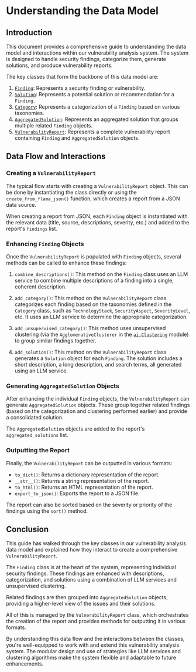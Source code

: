 # Understanding the Data Model

## Introduction

This document provides a comprehensive guide to understanding the data model and interactions within our vulnerability analysis system. The system is designed to handle security findings, categorize them, generate solutions, and produce vulnerability reports.

The key classes that form the backbone of this data model are:

1. [`Finding`](../../src/data/Finding.py): Represents a security finding or vulnerability.
2. [`Solution`](../../src/data/Solution.py): Represents a potential solution or recommendation for a `Finding`.
3. [`Category`](../../src/data/Categories.py): Represents a categorization of a `Finding` based on various taxonomies.
4. [`AggregatedSolution`](../../src/data/AggregatedSolution.py): Represents an aggregated solution that groups multiple related `Finding` objects.
5. [`VulnerabilityReport`](../../src/data/VulnerabilityReport.py): Represents a complete vulnerability report containing `Finding` and `AggregatedSolution` objects.

## Data Flow and Interactions

### Creating a `VulnerabilityReport`

The typical flow starts with creating a `VulnerabilityReport` object. This can be done by instantiating the class directly or using the `create_from_flama_json()` function, which creates a report from a JSON data source.

When creating a report from JSON, each `Finding` object is instantiated with the relevant data (title, source, descriptions, severity, etc.) and added to the report's `findings` list.

### Enhancing `Finding` Objects

Once the `VulnerabilityReport` is populated with `Finding` objects, several methods can be called to enhance these findings:

1. `combine_descriptions()`: This method on the `Finding` class uses an LLM service to combine multiple descriptions of a finding into a single, coherent description.

2. `add_category()`: This method on the `VulnerabilityReport` class categorizes each finding based on the taxonomies defined in the `Category` class, such as `TechnologyStack`, `SecurityAspect`, `SeverityLevel`, etc. It uses an LLM service to determine the appropriate categorization.

3. `add_unsupervised_category()`: This method uses unsupervised clustering (via the `AgglomerativeClusterer` in the [`ai.Clustering`](../../src/ai/Clustering/AgglomerativeClusterer.py) module) to group similar findings together.

4. `add_solution()`: This method on the `VulnerabilityReport` class generates a `Solution` object for each `Finding`. The solution includes a short description, a long description, and search terms, all generated using an LLM service.

### Generating `AggregatedSolution` Objects

After enhancing the individual `Finding` objects, the `VulnerabilityReport` can generate `AggregatedSolution` objects. These group together related findings (based on the categorization and clustering performed earlier) and provide a consolidated solution.

The `AggregatedSolution` objects are added to the report's `aggregated_solutions` list.

### Outputting the Report

Finally, the `VulnerabilityReport` can be outputted in various formats:

- `to_dict()`: Returns a dictionary representation of the report.
- `__str__()`: Returns a string representation of the report.
- `to_html()`: Returns an HTML representation of the report.
- `export_to_json()`: Exports the report to a JSON file.

The report can also be sorted based on the severity or priority of the findings using the `sort()` method.

## Conclusion

This guide has walked through the key classes in our vulnerability analysis data model and explained how they interact to create a comprehensive `VulnerabilityReport`. 

The `Finding` class is at the heart of the system, representing individual security findings. These findings are enhanced with descriptions, categorization, and solutions using a combination of LLM services and unsupervised clustering.

Related findings are then grouped into `AggregatedSolution` objects, providing a higher-level view of the issues and their solutions.

All of this is managed by the `VulnerabilityReport` class, which orchestrates the creation of the report and provides methods for outputting it in various formats.

By understanding this data flow and the interactions between the classes, you're well-equipped to work with and extend this vulnerability analysis system. The modular design and use of strategies like LLM services and clustering algorithms make the system flexible and adaptable to future enhancements.